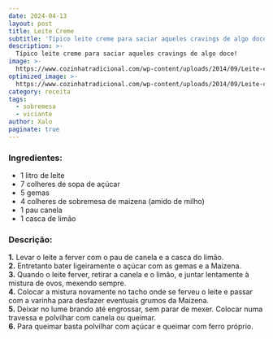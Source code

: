 ```yaml
---
date: 2024-04-13
layout: post
title: Leite Creme
subtitle: 'Típico leite creme para saciar aqueles cravings de algo doce!'
description: >-
  Típico leite creme para saciar aqueles cravings de algo doce!
image: >-
  https://www.cozinhatradicional.com/wp-content/uploads/2014/09/Leite-creme-Conventual.jpg
optimized_image: >-
  https://www.cozinhatradicional.com/wp-content/uploads/2014/09/Leite-creme-Conventual.jpg
category: receita
tags:
  - sobremesa
  - viciante
author: Xalo
paginate: true
---
```


### Ingredientes:

* 1 litro de leite  
* 7 colheres de sopa de açúcar  
* 5 gemas  
* 4 colheres de sobremesa de maizena (amido de milho)  
* 1 pau canela  
* 1 casca de limão  

### Descrição:

**1.** Levar o leite a ferver com o pau de canela e a casca do limão.  
**2.** Entretanto bater ligeiramente o açúcar com as gemas e a Maizena.  
**3.** Quando o leite ferver, retirar a canela e o limão, e juntar lentamente à mistura de ovos, mexendo sempre.  
**4.** Colocar a mistura novamente no tacho onde se ferveu o leite e passar com a varinha para desfazer eventuais grumos da Maizena.  
**5.** Deixar no lume brando até engrossar, sem parar de mexer. Colocar numa travessa e polvilhar com canela ou queimar.  
**6.** Para queimar basta polvilhar com açúcar e queimar com ferro próprio.  